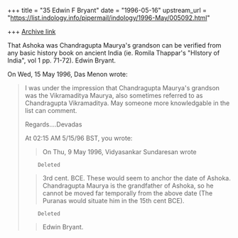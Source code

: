 +++
title = "35 Edwin F Bryant"
date = "1996-05-16"
upstream_url = "https://list.indology.info/pipermail/indology/1996-May/005092.html"

+++
[Archive link](https://list.indology.info/pipermail/indology/1996-May/005092.html)

That Ashoka was Chandragupta Maurya's grandson can be verified from any
basic history book on ancient India (ie. Romila Thappar's "HIstory of
India", vol 1 pp. 71-72).   Edwin Bryant.


On Wed, 15 May 1996, Das Menon wrote:

> I was under the impression that Chandragupta Maurya's grandson was the
> Vikramaditya Maurya, also sometimes referred to as Chandragupta
> Vikramaditya. May someone more knowledgable in the list can comment.
> 
> Regards....Devadas
> 
> At 02:15 AM 5/15/96 BST, you wrote:
> >On Thu, 9 May 1996, Vidyasankar Sundaresan wrote
> 
>         Deleted
> 
> >3rd cent. BCE. These would seem to anchor the date of Ashoka. Chandragupta
> >Maurya is the grandfather of Ashoka, so he cannot be moved far temporally 
> >from the above date (The Puranas would situate him in the 15th cent BCE).
> 
>         Deleted
> >
> >Edwin Bryant. 
> >
> >
> >
> 
> 
> 
> 






